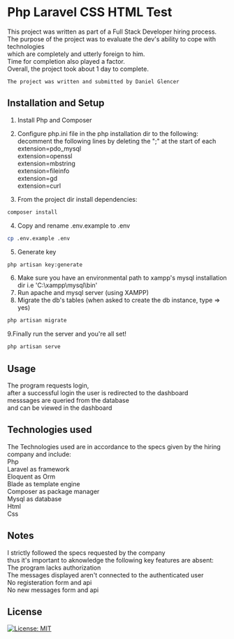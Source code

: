 # Php Laravel CSS HTML Test

This project was written as part of a Full Stack Developer hiring process.  
The purpose of the project was to evaluate the dev's ability to cope with technologies  
which are completely and utterly foreign to him.  
Time for completion also played a factor.  
Overall, the project took about 1 day to complete.  
  
`The project was written and submitted by Daniel Glencer ` 

## Installation and Setup

1. Install Php and Composer
  
2. Configure php.ini file in the php installation dir to the following:  
decomment the following lines by deleting the ";" at the start of each  
extension=pdo_mysql  
extension=openssl  
extension=mbstring  
extension=fileinfo  
extension=gd  
extension=curl  
  
3. From the project dir install dependencies:    
```bash
composer install
```
4. Copy and rename .env.example to .env
```bash
cp .env.example .env 
```
5. Generate key
```bash
php artisan key:generate
```
6. Make sure you have an environmental path to xampp's mysql installation dir
i.e 'C:\xampp\mysql\bin'  
7. Run apache and mysql server (using XAMPP)  
8. Migrate the db's tables (when asked to create the db instance, type => yes)
```bash
php artisan migrate
```
9.Finally run the server and you're all set!
```bash
php artisan serve
```

## Usage
The program requests login,  
after a successful login the user is redirected to the dashboard  
messsages are queried from the database  
and can be viewed in the dashboard  

## Technologies used
The Technologies used are in accordance to the specs given by the hiring company and include:  
Php  
Laravel as framework  
Eloquent as Orm  
Blade as template engine  
Composer as package manager  
Mysql as database  
Html  
Css    

## Notes
I strictly followed the specs requested by the company  
thus it's important to aknowledge the following key features are absent:  
The program lacks authorization  
The messages displayed aren't connected to the authenticated user  
No registeration form and api  
No new messages form and api  

## License
[![License: MIT](https://img.shields.io/badge/License-MIT-yellow.svg)](/LICENSE.txt)